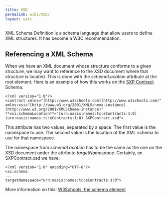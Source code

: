 ```yaml
---
title: XSD
permalink: wiki/XSD/
layout: wiki
---
```


XML Schema Definition is a schema language that allow users to define
XML structures. It has become a W3C recommendation.

Referencing a XML Schema
------------------------

When we have an XML document whose structure conforms to a given
structure, we may want to reference to the XSD document where that
structure is located. This is done with the *schemaLocation* attribute
at the root element. Here is an example of how this works on the
[SXP Contract](/SXP/wiki/SXPContract "wikilink") Schema:

    <?xml version="1.0"?>
    <contract xmlns="[http://www.w3schools.com](http://www.w3schools.com)"  
    xmlns:xsi="[http://www.w3.org/2001/XMLSchema-instance](http://www.w3.org/2001/XMLSchema-instance)"  
    **xsi:schemaLocation**="[urn:oasis:names:tc:eContracts:1:0](urn:oasis:names:tc:eContracts:1:0) SXPContract.xsd">

This attribute has two values, separated by a space. The first value is
the namespace to use. The second value is the location of the XML schema
to use for that namespace.

The namespace from *schemaLocation* has to be the same as the one on the
XSD document under the attribute *targetNamespace*. Certainly, on
SXPContract.xsd we have:

    <?xml version="1.0" encoding="UTF-8"?>
    <xs:schema
    ...
    targetNamespace="urn:oasis:names:tc:eContracts:1:0">

More information on this: [W3Schools: the schema
element](http://www.w3schools.com/schema/schema_schema.asp)

